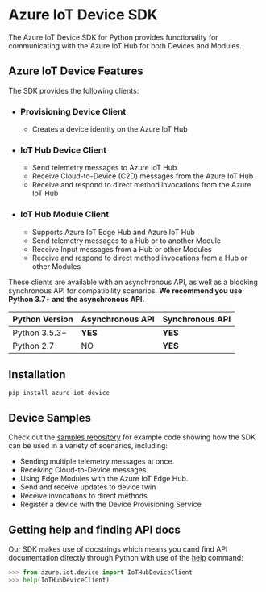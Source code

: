 # Azure IoT Device SDK

The Azure IoT Device SDK for Python provides functionality for communicating with the Azure IoT Hub for both Devices and Modules.

## Azure IoT Device Features

The SDK provides the following clients:

* ### Provisioning Device Client

  * Creates a device identity on the Azure IoT Hub

* ### IoT Hub Device Client

  * Send telemetry messages to Azure IoT Hub
  * Receive Cloud-to-Device (C2D) messages from the Azure IoT Hub
  * Receive and respond to direct method invocations from the Azure IoT Hub

* ### IoT Hub Module Client

  * Supports Azure IoT Edge Hub and Azure IoT Hub
  * Send telemetry messages to a Hub or to another Module
  * Receive Input messages from a Hub or other Modules
  * Receive and respond to direct method invocations from a Hub or other Modules

These clients are available with an asynchronous API, as well as a blocking synchronous API for compatibility scenarios. **We recommend you use Python 3.7+ and the asynchronous API.**

| Python Version | Asynchronous API | Synchronous API |
| -------------- | ---------------- | --------------- |
| Python 3.5.3+  | **YES**          | **YES**         |
| Python 2.7     | NO               | **YES**         |

## Installation

```Shell
pip install azure-iot-device
```

## Device Samples

Check out the [samples repository](https://github.com/Azure/azure-iot-sdk-python/tree/master/azure-iot-device/samples) for example code showing how the SDK can be used in a variety of scenarios, including:

* Sending multiple telemetry messages at once.
* Receiving Cloud-to-Device messages.
* Using Edge Modules with the Azure IoT Edge Hub.
* Send and receive updates to device twin
* Receive invocations to direct methods
* Register a device with the Device Provisioning Service

## Getting help and finding API docs

Our SDK makes use of docstrings which means you cand find API documentation directly through Python with use of the [help](https://docs.python.org/3/library/functions.html#help) command:

```python
>>> from azure.iot.device import IoTHubDeviceClient
>>> help(IoTHubDeviceClient)
```
